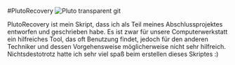 #PlutoRecovery
![Pluto transparent git](https://github.com/event173/Powershell-Tools/assets/147558920/2cd90ea9-ebbe-420b-9efb-b324bf843b29)



PlutoRecovery ist mein Skript, dass ich als Teil meines Abschlussprojektes entworfen und geschrieben habe.
Es ist zwar für unsere Computerwerkstatt ein hilfreiches Tool, das oft Benutzung findet, jedoch für den anderen Techniker und dessen Vorgehensweise möglicherweise nicht sehr hilfreich.
Nichtsdestotrotz hatte ich sehr viel spaß beim erstellen dieses Skriptes :)
